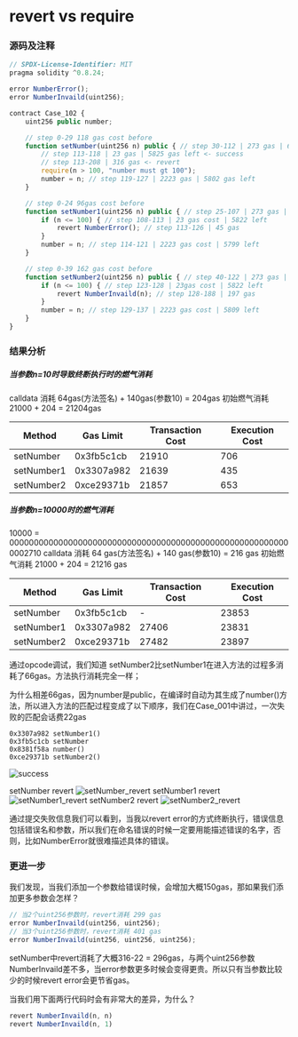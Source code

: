 # revert vs require

### 源码及注释
```js
// SPDX-License-Identifier: MIT
pragma solidity ^0.8.24;

error NumberError();
error NumberInvaild(uint256);

contract Case_102 {
    uint256 public number;

    // step 0-29 118 gas cost before
    function setNumber(uint256 n) public { // step 30-112 | 273 gas | 6096 gas left
        // step 113-118 | 23 gas | 5825 gas left <- success
        // step 113-208 | 316 gas <- revert
        require(n > 100, "number must gt 100"); 
        number = n; // step 119-127 | 2223 gas | 5802 gas left
    }

    // step 0-24 96gas cost before
    function setNumber1(uint256 n) public { // step 25-107 | 273 gas | 6094 left
        if (n <= 100) { // step 108-113 | 23 gas cost | 5822 left
            revert NumberError(); // step 113-126 | 45 gas
        }
        number = n; // step 114-121 | 2223 gas cost | 5799 left
    }

    // step 0-39 162 gas cost before
    function setNumber2(uint256 n) public { // step 40-122 | 273 gas | 6104 left
        if (n <= 100) { // step 123-128 | 23gas cost | 5822 left
            revert NumberInvaild(n); // step 128-188 | 197 gas
        }
        number = n; // step 129-137 | 2223 gas cost | 5809 left
    }
}
```
### 结果分析
##### 当参数n=10时导致终断执行时的燃气消耗
calldata 消耗 64gas(方法签名) + 140gas(参数10) = 204gas
初始燃气消耗 21000 + 204 = 21204gas

| Method   | Gas Limit | Transaction Cost  | Execution Cost |
| -------- | -------- | -------- | -------- |
| setNumber  | 0x3fb5c1cb | 21910 | 706 |
| setNumber1 | 0x3307a982 | 21639 | 435  |
| setNumber2 | 0xce29371b | 21857 | 653 |


##### 当参数n=10000时的燃气消耗
10000 = 0000000000000000000000000000000000000000000000000000000000002710
calldata 消耗 64 gas(方法签名) + 140 gas(参数10) = 216 gas
初始燃气消耗 21000 + 204 = 21216 gas

| Method   | Gas Limit | Transaction Cost  | Execution Cost |
| -------- | -------- | -------- | -------- |
| setNumber  | 0x3fb5c1cb | - | 23853 | 2637 |
| setNumber1 | 0x3307a982 | 27406 | 23831 | 2615  |
| setNumber2 | 0xce29371b | 27482 | 23897 | 2681 |

通过opcode调试，我们知道 setNumber2比setNumber1在进入方法的过程多消耗了66gas。方法执行消耗完全一样；

为什么相差66gas，因为number是public，在编译时自动为其生成了number()方法，所以进入方法的匹配过程变成了以下顺序，我们在Case_001中讲过，一次失败的匹配会话费22gas
```
0x3307a982 setNumber1()
0x3fb5c1cb setNumber
0x8381f58a number()
0xce29371b setNumber2()
```

![success](Case_102/success.png)

setNumber revert
![setNumber_revert](Case_102/setNumber_revert.png)
setNumber1 revert
![setNumber1_revert](Case_102/setNumber1_revert.png)
setNumber2 revert
![setNumber2_revert](Case_102/setNumber2_revert.png)

通过提交失败信息我们可以看到，当我以revert error的方式终断执行，错误信息包括错误名和参数，所以我们在命名错误的时候一定要用能描述错误的名字，否则，比如NumberError就很难描述具体的错误。

### 更进一步
我们发现，当我们添加一个参数给错误时候，会增加大概150gas，那如果我们添加更多参数会怎样？
```js
// 当2个uint256参数时，revert消耗 299 gas
error NumberInvaild(uint256, uint256);
// 当3个uint256参数时，revert消耗 401 gas 
error NumberInvaild(uint256, uint256, uint256);
```
setNumber中revert消耗了大概316-22 = 296gas，与两个uint256参数NumberInvaild差不多，当error参数更多时候会变得更贵。所以只有当参数比较少的时候revert error会更节省gas。

当我们用下面两行代码时会有非常大的差异，为什么？
```js
revert NumberInvaild(n, n)
revert NumberInvaild(n, 1)
```